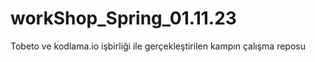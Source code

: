 # workShop_Spring_01.11.23
Tobeto ve kodlama.io işbirliği ile gerçekleştirilen kampın çalışma reposu
